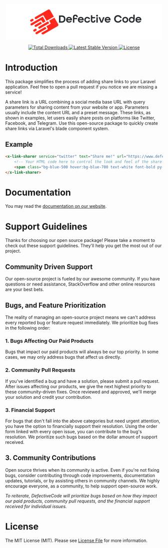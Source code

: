 <p align="center"><img width="500" src="./docs/logo.gif" alt="Defective Code Logo"></p>

<p align="center">
    <a href="https://packagist.org/packages/defectivecode/link-sharer">
        <img src="https://poser.pugx.org/defectivecode/link-sharer/d/total.svg" alt="Total Downloads">
    </a>
    <a href="https://packagist.org/packages/defectivecode/link-sharer">
        <img src="https://poser.pugx.org/defectivecode/link-sharer/v/stable.svg" alt="Latest Stable Version">
    </a>
    <a href="https://packagist.org/packages/defectivecode/link-sharer">
        <img src="https://poser.pugx.org/defectivecode/link-sharer/license.svg" alt="License">
    </a>
</p>

# Introduction

This package simplifies the process of adding share links to your Laravel application. Feel free to open a pull request if you notice we are missing a service!

A share link is a URL combining a social media base URL with query parameters for sharing content from your website or app. Parameters usually include the content URL and a preset message. These links, as shown in examples, let users easily share posts on platforms like Twitter, Facebook, and Telegram. Use this open-source package to quickly create share links via Laravel's blade component system.

## Example

```html
<x-link-sharer service="twitter" text="Share me!" url="https://www.defectivecode.com" hashtags="awesome,links" class="p-4">
    <!-- Your HTML code here to control the look and feel of the share button -->
    <span class="bg-blue-500 hover:bg-blue-700 text-white font-bold py-2 px-4 rounded">Click me!</span>
</x-link-sharer>
```

# Documentation

You may read the [documentation on our website](https://www.defectivecode.com/packages/link-sharer).

# Support Guidelines

Thanks for choosing our open source package! Please take a moment to check out these support guidelines. They'll help you get the most out of our project.

## Community Driven Support

Our open-source project is fueled by our awesome community. If you have questions or need assistance, StackOverflow and other online resources are your best bets.

## Bugs, and Feature Prioritization

The reality of managing an open-source project means we can't address every reported bug or feature request immediately. We prioritize bug fixes in the following order:

### 1. Bugs Affecting Our Paid Products

Bugs that impact our paid products will always be our top priority. In some cases, we may only address bugs that affect us directly.

### 2. Community Pull Requests

If you've identified a bug and have a solution, please submit a pull request. After issues affecting our products, we give the next highest priority to these community-driven fixes. Once reviewed and approved, we'll merge your solution and credit your contribution.

### 3. Financial Support

For bugs that don't fall into the above categories but need urgent attention, you have the option to financially support their resolution. Using the order form linked with every open issue, you can contribute to the bug's resolution. We prioritize such bugs based on the dollar amount of support received.

## 3. Community Contributions

Open source thrives when its community is active. Even if you're not fixing bugs, consider contributing through code improvements, documentation updates, tutorials, or by assisting others in community channels. We highly encourage everyone, as a community, to help support open-source work.

_To reiterate, DefectiveCode will prioritize bugs based on how they impact our paid products, community pull requests, and the financial support received for individual issues._

# License

The MIT License (MIT). Please see [License File](LICENSE.md) for more information.
